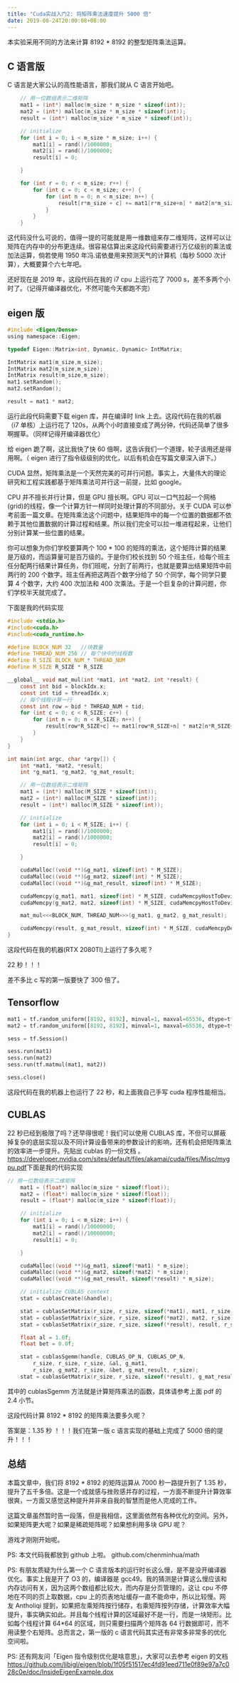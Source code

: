```yaml
---
title: "Cuda实战入门2: 将矩阵乘法速度提升 5000 倍"
date: 2019-08-24T20:00:08+08:00
---
```


本实验采用不同的方法来计算 8192 \* 8192 的整型矩阵乘法运算。

## C 语言版

C 语言是大家公认的高性能语言，那我们就从 C 语言开始吧。

```c
    // 用一位数组表示二维矩阵
    mat1 = (int*) malloc(m_size * m_size * sizeof(int));
    mat2 = (int*) malloc(m_size * m_size * sizeof(int));
    result = (int*) malloc(m_size * m_size * sizeof(int));

    // initialize
    for (int i = 0; i < m_size * m_size; i++) {
        mat1[i] = rand()/1000000;
        mat2[i] = rand()/1000000;
        result[i] = 0;

    }

    for (int r = 0; r < m_size; r++) {
        for (int c = 0; c < m_size; c++) {
            for (int n = 0; n < m_size; n++) {
                result[r*m_size + c] += mat1[r*m_size+n] * mat2[n*m_size+c];
            }
        }
    }
```

这代码没什么可说的，值得一提的可能就是用一维数组来存二维矩阵，这样可以让矩阵在内存中的分布更连续。很容易估算出来这段代码需要进行万亿级别的乘法或加法运算，倘若使用 1950 年冯.诺依曼用来预测天气的计算机（每秒 5000 次计算），大概要算个六七年吧。

还好现在是 2019 年，这段代码在我的 i7 cpu 上运行花了 7000 s，差不多两个小时了。（记得开编译器优化，不然可能今天都跑不完）

## eigen 版

```c
#include <Eigen/Dense>
using namespace::Eigen;

typedef Eigen::Matrix<int, Dynamic, Dynamic> IntMatrix;

IntMatrix mat1(m_size,m_size);
IntMatrix mat2(m_size,m_size);
IntMatrix result(m_size,m_size);
mat1.setRandom();
mat2.setRandom();

result = mat1 * mat2;
```

运行此段代码需要下载 eigen 库，并在编译时 link 上去。这段代码在我的机器（i7 单核）上运行花了 120s，从两个小时直接变成了两分钟，代码还简单了很多啊握草。（同样记得开编译器优化）

给 eigen 跪了啊，这比我快了快 60 倍啊，这告诉我们一个道理，轮子该用还是得用啊。（ eigen 进行了指令级级别的优化，以后有机会在写篇文章深入讲下。）

CUDA 显然，矩阵乘法是一个天然完美的可并行问题。事实上，大量伟大的理论研究和工程实践都基于矩阵乘法可并行这一前提，比如 google。

CPU 并不擅长并行计算，但是 GPU 擅长啊。GPU 可以一口气拉起一个网格(grid)的线程，像一个计算方针一样同时处理计算的不同部分。关于 CUDA 可以参考前面一篇文章。​ 在矩阵乘法这个问题中，结果矩阵中的每一个位置的数据都不依赖于其他位置数据的计算过程和结果。所以我们完全可以拉一堆进程起来，让他们分别计算某一些位置的结果。

你可以想象为你们学校要算两个 100 \* 100 的矩阵的乘法，这个矩阵计算的结果是万级的，而运算量可是百万级的。于是你们校长找到 50 个班主任，给每个班主任分配两行结果计算任务，你们班呢，分到了前两行，也就是要算出结果矩阵中前两行的 200 个数字。班主任再把这两百个数字分给了 50 个同学，每个同学只要算 4 个数字，大约 400 次加法和 400 次乘法。于是一个巨复杂的计算问题，你们学校半天就完成了。

下面是我的代码实现

```c
#include <stdio.h>
#include<cuda.h>
#include<cuda_runtime.h>

#define BLOCK_NUM 32   //块数量
#define THREAD_NUM 256 // 每个块中的线程数
#define R_SIZE BLOCK_NUM * THREAD_NUM
#define M_SIZE R_SIZE * R_SIZE

__global__ void mat_mul(int *mat1, int *mat2, int *result) {
    const int bid = blockIdx.x;
    const int tid = threadIdx.x;
    // 每个线程计算一行
    const int row = bid * THREAD_NUM + tid;
    for (int c = 0; c < R_SIZE; c++) {
        for (int n = 0; n < R_SIZE; n++) {
            result[row*R_SIZE+c] += mat1[row*R_SIZE+n] * mat2[n*R_SIZE+c];
        }
    }
}

int main(int argc, char *argv[]) {
    int *mat1, *mat2, *result;
    int *g_mat1, *g_mat2, *g_mat_result;

    // 用一位数组表示二维矩阵
    mat1 = (int*) malloc(M_SIZE * sizeof(int));
    mat2 = (int*) malloc(M_SIZE * sizeof(int));
    result = (int*) malloc(M_SIZE * sizeof(int));

    // initialize
    for (int i = 0; i < M_SIZE; i++) {
        mat1[i] = rand()/1000000;
        mat2[i] = rand()/1000000;
        result[i] = 0;

    }

    cudaMalloc((void **)&g_mat1, sizeof(int) * M_SIZE);
    cudaMalloc((void **)&g_mat2, sizeof(int) * M_SIZE);
    cudaMalloc((void **)&g_mat_result, sizeof(int) * M_SIZE);

    cudaMemcpy(g_mat1, mat1, sizeof(int) * M_SIZE, cudaMemcpyHostToDevice);
    cudaMemcpy(g_mat2, mat2, sizeof(int) * M_SIZE, cudaMemcpyHostToDevice);

    mat_mul<<<BLOCK_NUM, THREAD_NUM>>>(g_mat1, g_mat2, g_mat_result);

    cudaMemcpy(result, g_mat_result, sizeof(int) * M_SIZE, cudaMemcpyDeviceToHost);
}
```

这段代码在我的机器(RTX 2080TI)上运行了多久呢？

22 秒！！！

差不多比 c 写的第一版要快了 300 倍了。

## Tensorflow

```python
mat1 = tf.random_uniform([8192, 8192], minval=1, maxval=65536, dtype=tf.int32)
mat2 = tf.random_uniform([8192, 8192], minval=1, maxval=65536, dtype=tf.int32)

sess = tf.Session()

sess.run(mat1)
sess.run(mat2)
sess.run(tf.matmul(mat1, mat2))

sess.close()
```

这段代码在我的机器上也运行了 22 秒，和上面我自己手写 cuda 程序性能相当。

## CUBLAS

22 秒已经到极限了吗？还早得很呢！我们可以使用 CUBLAS 库，不但可以屏蔽掉复杂的底层实现以及不同计算设备带来的参数设计的影响，还有机会把矩阵乘法的效率进一步提升。先贴出 cublas 的一份文档 。 https://developer.nvidia.com/sites/default/files/akamai/cuda/files/Misc/mygpu.pdf​ 下面是我的代码实现

```c
// 用一位数组表示二维矩阵
    mat1 = (float*) malloc(m_size * sizeof(float));
    mat2 = (float*) malloc(m_size * sizeof(float));
    result = (float*) malloc(m_size * sizeof(float));

    // initialize
    for (int i = 0; i < m_size; i++) {
        mat1[i] = rand()/10000000;
        mat2[i] = rand()/10000000;
        result[i] = 0;

    }

    cudaMalloc((void **)&g_mat1, sizeof(*mat1) * m_size);
    cudaMalloc((void **)&g_mat2, sizeof(*mat2) * m_size);
    cudaMalloc((void **)&g_mat_result, sizeof(*result) * m_size);

    // initialize CUBLAS context
    stat = cublasCreate(&handle);

    stat = cublasSetMatrix(r_size, r_size, sizeof(*mat1), mat1, r_size, g_mat1, r_size);
    stat = cublasSetMatrix(r_size, r_size, sizeof(*mat2), mat2, r_size, g_mat2, r_size);
    stat = cublasSetMatrix(r_size, r_size, sizeof(*result), result, r_size, g_mat_result, r_size);

    float al = 1.0f;
    float bet = 0.0f;

    stat = cublasSgemm(handle, CUBLAS_OP_N, CUBLAS_OP_N,
        r_size, r_size, r_size, &al, g_mat1,
        r_size, g_mat2, r_size, &bet, g_mat_result, r_size);
    stat = cublasGetMatrix(r_size, r_size, sizeof(*result), g_mat_result, r_size, result, r_size);

```

其中的 cublasSgemm 方法就是计算矩阵乘法的函数，具体请参考上面 pdf 的 2.4 小节。

这段代码计算 8192 \* 8192 的矩阵乘法要多久呢？

答案是：1.35 秒 ！！！我们在第一版 c 语言实现的基础上完成了 5000 倍的提升！！！

## 总结

本篇文章中，我们将 8192 \* 8192 的矩阵运算从 7000 秒一路提升到了 1.35 秒，提升了五千多倍。这是一个成就感与挫败感并存的过程，一方面不断提升计算效率很爽，一方面又感觉这种提升并非来自我的智慧而是他人完成的工作。

这篇文章虽然暂时告一段落，但是我相信，这里面依然有各种优化的空间。另外，如果矩阵更大呢？如果是稀疏矩阵呢？如果想利用多块 GPU 呢？

游戏才刚刚开始呢。

PS: 本文代码我都放到 github 上啦。 github.com/chenminhua/math

PS: 有朋友质疑为什么第一个 C 语言版本的运行时长这么慢，是不是没开编译器优化。事实上我是开了 O3 的，编译器是 gcc49。我的猜测是计算这么慢应该和内存访问有关，因为这两个数组都比较大，而内存是分页管理的，这让 cpu 不停地在不同的页上取数据，cpu 上的页表地址缓存一直不能命中，所以比较慢。网友 Antholiqi 提到，如果把左乘矩阵按行储存，右乘矩阵按列存储，计算效率大幅提升，事实确实如此。并且每个线程计算的区域最好不是一行，而是一块矩形。比如每个线程计算 64\*64 的区域，则只需要扫描两个矩阵各 64 行数据即可，而不用读整个右矩阵。总而言之，第一版的 c 语言代码其实还有非常多非常多的优化空间啦。

PS: 还有网友问「Eigen 指令级别优化是啥意思」，大家可以去参考 eigen 的文档 https://github.com/libigl/eigen/blob/1f05f51517ec4fd91eed711e0f89e97a7c028c0e/doc/InsideEigenExample.dox
